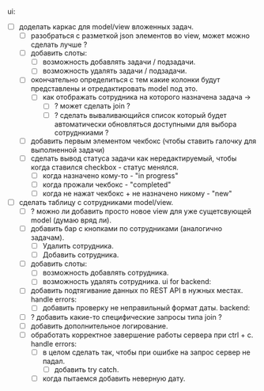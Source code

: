 ui:
- [ ] доделать каркас для model/view вложенных задач.
	- [ ] разобраться с разметкой json элементов во view, может можно сделать лучше ?
	- [ ] добавить слоты:
		- [ ] возможность добавлять задачи / подзадачи.
		- [ ] возможность удалять задачи / подзадачи.
	- [ ] окончательно определиться с тем какие колонки будут представлены и отредактировать model под это.
		- [ ] как отображать сотрудника на которого назначена задача ->
			- [ ] ? может сделать join ?
			- [ ] ? сделать вываливающийся список который будет автоматически обновляться доступными для выбора сотруднкиами ?
	- [ ] добавить первым элементом чекбокс (чтобы ставить галочку для выполненной задачи)
	- [ ] сделать вывод статуса задачи как нередактируемый, чтобы когда ставился checkbox - статус менялся.
		- [ ] когда назначено кому-то - "in progress"
		- [ ] когда прожали чекбокс - "completed"
		- [ ] когда не нажат чекбокс + не назначено никому - "new"
- [ ] сделать таблицу с сотрудниками model/view.
	- [ ] ? можно ли добавить просто новое view для уже сущетсвующей model (думаю вряд ли).
	- [ ] добавить бар с кнопками по сотрудниками (аналогично задачам).
		- [ ] Удалить сотрудника.
		- [ ] Добавить сотрудника.
	- [ ] добавить слоты:
		- [ ] возможность добавлять сотрудника.
		- [ ] возможность удалять сотрудника.
ui for backend:
	- [ ] добавить подтягивание данных по REST API в нужных местах.
	handle errors:
		- [ ] добавить проверку не неправильный формат даты. 
backend:
	- [ ] ? добавить какие-то специфические запросы типа join ?
	- [ ] добавить дополнительное логирование.
	- [ ] обработать корректное завершение работы сервера при ctrl + c.
	handle errors:
		- [ ] в целом сделать так, чтобы при ошибке на запрос сервер не падал.
			- [ ] добавить try catch.
		- [ ] когда пытаемся добавить неверную дату.
